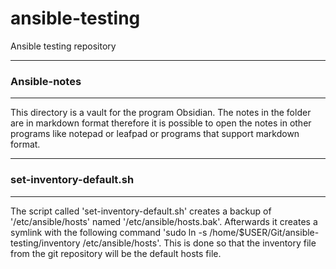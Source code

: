 # ansible-testing
Ansible testing repository

-------------------------------
### Ansible-notes
-------------------------------
This directory is a vault for the program Obsidian. The notes in the folder are in markdown format therefore it is possible to open the notes in other programs like notepad or leafpad or programs that support markdown format.

-------------------------------
### set-inventory-default.sh
-------------------------------
The script called 'set-inventory-default.sh' creates a backup of '/etc/ansible/hosts' named '/etc/ansible/hosts.bak'. Afterwards it creates a symlink with the following command 'sudo ln -s /home/$USER/Git/ansible-testing/inventory /etc/ansible/hosts'. This is done so that the inventory file from the git repository will be the default hosts file.
